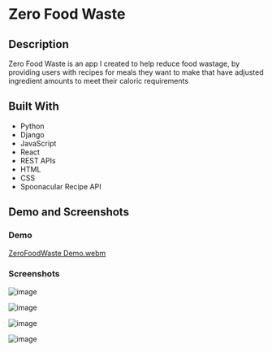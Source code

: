 # Zero Food Waste

## Description
Zero Food Waste is an app I created to help reduce food wastage, by providing users with recipes for meals they want to make that have adjusted ingredient amounts to meet their caloric requirements 

## Built With 
- Python 
- Django
- JavaScript
- React 
- REST APIs
- HTML
- CSS
- Spoonacular Recipe API

## Demo and Screenshots

### Demo

[ZeroFoodWaste Demo.webm](https://user-images.githubusercontent.com/73492549/205433834-046af128-e8fb-4d9f-9239-56caa9c4e806.webm)

### Screenshots 
![image](https://user-images.githubusercontent.com/73492549/205432052-c4f98fd9-35b4-4758-b8cb-303e7684822b.png)

![image](https://user-images.githubusercontent.com/73492549/205432089-3c7c358e-93f7-41cb-afdc-ed5918f72079.png)

![image](https://user-images.githubusercontent.com/73492549/205432169-39f4977c-469e-4fb0-8d70-ff85d797a532.png)

![image](https://user-images.githubusercontent.com/73492549/205432183-b50cddd9-0db2-40e1-8b19-31ce8416ad67.png)





